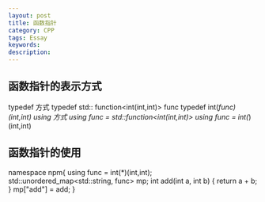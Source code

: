 ```yaml
---
layout: post
title: 函数指针
category: CPP
tags: Essay
keywords: 
description: 
---
```


## 函数指针的表示方式
typedef 方式
  typedef std:: function<int(int,int)> func
  typedef int(*func)(int,int)
using 方式
  using func = std::function<int(int,int)>
  using func = int(*)(int,int)

## 函数指针的使用
namespace npm{
  using func = int(*)(int,int);
  std::unordered_map<std::string, func> mp;
  int add(int a, int b) {
    return a + b;
  }
  mp["add"] = add; 
}

